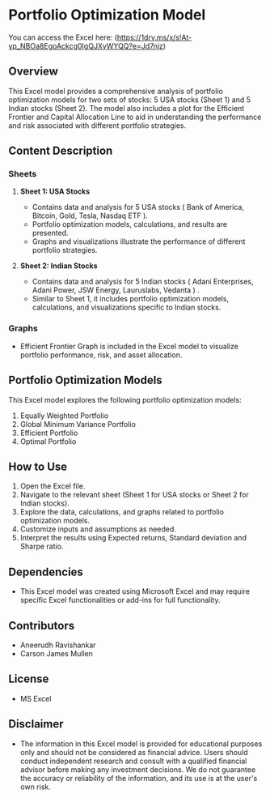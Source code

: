 # Portfolio Optimization Model

 You can access the Excel here: (https://1drv.ms/x/s!At-yp_NBOa8EgoAckcg0IgQJXyWYQQ?e=Jd7njz)

## Overview
This Excel model provides a comprehensive analysis of portfolio optimization models for two sets of stocks: 5 USA stocks (Sheet 1) and 5 Indian stocks (Sheet 2). The model also includes a plot for the Efficient Frontier and Capital Allocation Line to aid in understanding the performance and risk associated with different portfolio strategies.

## Content Description
### Sheets
1. **Sheet 1: USA Stocks**
   - Contains data and analysis for 5 USA stocks ( Bank of America, Bitcoin, Gold, Tesla, Nasdaq ETF ).
   - Portfolio optimization models, calculations, and results are presented.
   - Graphs and visualizations illustrate the performance of different portfolio strategies.

2. **Sheet 2: Indian Stocks**
   - Contains data and analysis for 5 Indian stocks ( Adani Enterprises, Adani Power, JSW Energy, Lauruslabs, Vedanta ) .
   - Similar to Sheet 1, it includes portfolio optimization models, calculations, and visualizations specific to Indian stocks.

### Graphs
- Efficient Frontier Graph is included in the Excel model to visualize portfolio performance, risk, and asset allocation.

## Portfolio Optimization Models
This Excel model explores the following portfolio optimization models:
1. Equally Weighted Portfolio
2. Global Minimum Variance Portfolio
3. Efficient Portfolio
4. Optimal Portfolio


## How to Use
1. Open the Excel file.
2. Navigate to the relevant sheet (Sheet 1 for USA stocks or Sheet 2 for Indian stocks).
3. Explore the data, calculations, and graphs related to portfolio optimization models.
4. Customize inputs and assumptions as needed.
5. Interpret the results using Expected returns, Standard deviation and Sharpe ratio.

## Dependencies
- This Excel model was created using Microsoft Excel and may require specific Excel functionalities or add-ins for full functionality.

## Contributors
- Aneerudh Ravishankar
- Carson James Mullen

## License
- MS Excel

## Disclaimer
- The information in this Excel model is provided for educational purposes only and should not be considered as financial advice. Users should conduct independent research and consult with a qualified financial advisor before making any investment decisions. We do not guarantee the accuracy or reliability of the information, and its use is at the user's own risk.



